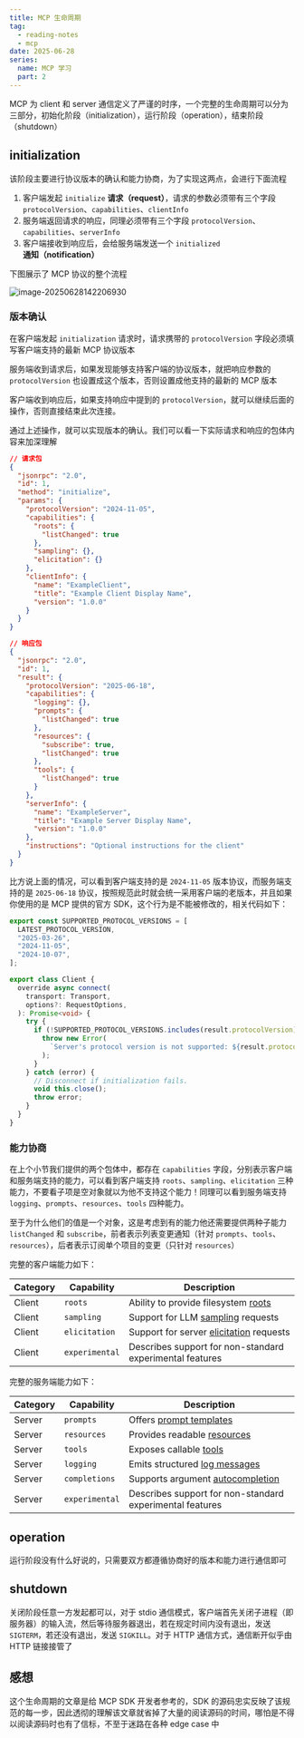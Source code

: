 ```yaml
---
title: MCP 生命周期
tag:
  - reading-notes
  - mcp
date: 2025-06-28
series:
  name: MCP 学习
  part: 2
---
```


MCP 为 client 和 server 通信定义了严谨的时序，一个完整的生命周期可以分为三部分，初始化阶段（initialization），运行阶段（operation），结束阶段（shutdown）

## initialization

该阶段主要进行协议版本的确认和能力协商，为了实现这两点，会进行下面流程

1. 客户端发起 `initialize` **请求（request）**，请求的参数必须带有三个字段 `protocolVersion`、`capabilities`、`clientInfo`
2. 服务端返回请求的响应，同理必须带有三个字段 `protocolVersion`、`capabilities`、`serverInfo`
3. 客户端接收到响应后，会给服务端发送一个 `initialized` **通知（notification）**

下图展示了 MCP 协议的整个流程

![image-20250628142206930](https://2f0f3db.webp.li/2025/06/image-20250628142206930.png)

### 版本确认

在客户端发起 `initialization` 请求时，请求携带的 `protocolVersion` 字段必须填写客户端支持的最新 MCP 协议版本

服务端收到请求后，如果发现能够支持客户端的协议版本，就把响应参数的 `protocolVersion` 也设置成这个版本，否则设置成他支持的最新的 MCP 版本

客户端收到响应后，如果支持响应中提到的 `protocolVersion`，就可以继续后面的操作，否则直接结束此次连接。

通过上述操作，就可以实现版本的确认。我们可以看一下实际请求和响应的包体内容来加深理解

```json
// 请求包
{
  "jsonrpc": "2.0",
  "id": 1,
  "method": "initialize",
  "params": {
    "protocolVersion": "2024-11-05",
    "capabilities": {
      "roots": {
        "listChanged": true
      },
      "sampling": {},
      "elicitation": {}
    },
    "clientInfo": {
      "name": "ExampleClient",
      "title": "Example Client Display Name",
      "version": "1.0.0"
    }
  }
}
```

```json
// 响应包
{
  "jsonrpc": "2.0",
  "id": 1,
  "result": {
    "protocolVersion": "2025-06-18",
    "capabilities": {
      "logging": {},
      "prompts": {
        "listChanged": true
      },
      "resources": {
        "subscribe": true,
        "listChanged": true
      },
      "tools": {
        "listChanged": true
      }
    },
    "serverInfo": {
      "name": "ExampleServer",
      "title": "Example Server Display Name",
      "version": "1.0.0"
    },
    "instructions": "Optional instructions for the client"
  }
}
```

比方说上面的情况，可以看到客户端支持的是 `2024-11-05` 版本协议，而服务端支持的是 `2025-06-18` 协议，按照规范此时就会统一采用客户端的老版本，并且如果你使用的是 MCP 提供的官方 SDK，这个行为是不能被修改的，相关代码如下：

```typescript
export const SUPPORTED_PROTOCOL_VERSIONS = [
  LATEST_PROTOCOL_VERSION,
  "2025-03-26",
  "2024-11-05",
  "2024-10-07",
];

export class Client {
  override async connect(
    transport: Transport,
    options?: RequestOptions,
  ): Promise<void> {
    try {
      if (!SUPPORTED_PROTOCOL_VERSIONS.includes(result.protocolVersion)) {
        throw new Error(
          `Server's protocol version is not supported: ${result.protocolVersion}`,
        );
      }
    } catch (error) {
      // Disconnect if initialization fails.
      void this.close();
      throw error;
    }
  }
}
```

### 能力协商

在上个小节我们提供的两个包体中，都存在 `capabilities` 字段，分别表示客户端和服务端支持的能力，可以看到客户端支持 `roots`、`sampling`、`elicitation` 三种能力，不要看子项是空对象就以为他不支持这个能力！同理可以看到服务端支持 `logging`、`prompts`、`resources`、`tools` 四种能力。

至于为什么他们的值是一个对象，这是考虑到有的能力他还需要提供两种子能力 `listChanged` 和 `subscribe`，前者表示列表变更通知（针对 `prompts`、`tools`、`resources`），后者表示订阅单个项目的变更（只针对 `resources`）

完整的客户端能力如下：

| Category | Capability     | Description                                                                                                            |
| -------- | -------------- | ---------------------------------------------------------------------------------------------------------------------- |
| Client   | `roots`        | Ability to provide filesystem [roots](https://modelcontextprotocol.io/specification/2025-06-18/client/roots)           |
| Client   | `sampling`     | Support for LLM [sampling](https://modelcontextprotocol.io/specification/2025-06-18/client/sampling) requests          |
| Client   | `elicitation`  | Support for server [elicitation](https://modelcontextprotocol.io/specification/2025-06-18/client/elicitation) requests |
| Client   | `experimental` | Describes support for non-standard experimental features                                                               |

完整的服务端能力如下：

| Category | Capability     | Description                                                                                                              |
| -------- | -------------- | ------------------------------------------------------------------------------------------------------------------------ |
| Server   | `prompts`      | Offers [prompt templates](https://modelcontextprotocol.io/specification/2025-06-18/server/prompts)                       |
| Server   | `resources`    | Provides readable [resources](https://modelcontextprotocol.io/specification/2025-06-18/server/resources)                 |
| Server   | `tools`        | Exposes callable [tools](https://modelcontextprotocol.io/specification/2025-06-18/server/tools)                          |
| Server   | `logging`      | Emits structured [log messages](https://modelcontextprotocol.io/specification/2025-06-18/server/utilities/logging)       |
| Server   | `completions`  | Supports argument [autocompletion](https://modelcontextprotocol.io/specification/2025-06-18/server/utilities/completion) |
| Server   | `experimental` | Describes support for non-standard experimental features                                                                 |

## operation

运行阶段没有什么好说的，只需要双方都遵循协商好的版本和能力进行通信即可

## shutdown

关闭阶段任意一方发起都可以，对于 stdio 通信模式，客户端首先关闭子进程（即服务器）的输入流，然后等待服务器退出，若在规定时间内没有退出，发送 `SIGTERM`，若还没有退出，发送 `SIGKILL`。对于 HTTP 通信方式，通信断开似乎由 HTTP 链接接管了

## 感想

这个生命周期的文章是给 MCP SDK 开发者参考的，SDK 的源码忠实反映了该规范的每一步，因此透彻的理解该文章就省掉了大量的阅读源码的时间，哪怕是不得以阅读源码时也有了信标，不至于迷路在各种 edge case 中
